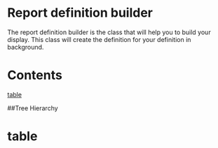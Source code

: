 Report definition builder
=========================

The report definition builder is the class that will help you to build your display. This class will create the definition for your definition in background.

Contents
=====

[table](#abcd)


##Tree Hierarchy

table
=====

